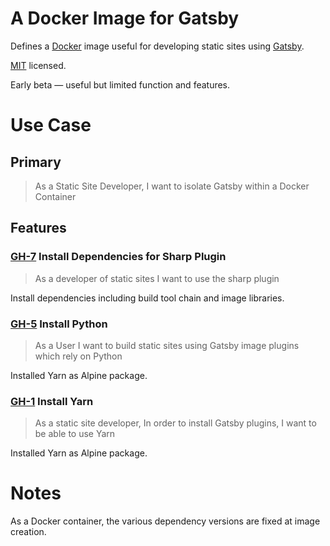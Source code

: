 # A Docker Image for Gatsby
Defines a <a href='https://www.docker.com/' rel='tag'>Docker</a> image useful for developing static sites using <a href='https://www.gatsbyjs.org/' rel='tag'>Gatsby</a>.

<a href='https://opensource.org/licenses/MIT' rel='tag'>MIT</a> licensed.

Early beta ― useful but limited function and features. 

# Use Case

## Primary

> As a Static Site Developer,
> I want to isolate Gatsby within a Docker Container 

## Features

### <a href='https://github.com/itstechupnorth/docker-for-gatsby/issues/7'>GH-7</a> Install Dependencies for Sharp Plugin

> As a developer of static sites
> I want to use the sharp plugin

Install dependencies including build tool chain and image libraries.

### <a href='https://github.com/itstechupnorth/docker-for-gatsby/issues/5'>GH-5</a> Install Python

> As a User
> I want to build static sites using Gatsby image plugins
> which rely on Python

Installed Yarn as Alpine package. 

### <a href='https://github.com/itstechupnorth/docker-for-gatsby/issues/1'>GH-1</a> Install Yarn

> As a static site developer,
> In order to install Gatsby plugins,
> I want to be able to use Yarn

Installed Yarn as Alpine package.

# Notes

As a Docker container, the various dependency versions are fixed at image creation. 
